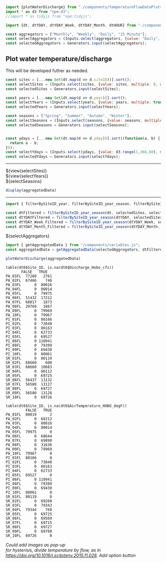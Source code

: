 
```js
import {plotWaterDischarge} from "./components/temperatureFlowDataPlots.js";
import * as d3 from "npm:d3";
//import * as tidyjs from "npm:tidyjs";
```

```js
import {dt, dtYDAY, dtYDAY_Week, dtYDAY_Month, dtHOUR} from "./components/variables.js";
```

```js
const aggregators = ["Monthly", "Weekly", "Daily", "15 Minute"];
const selectAggregators = (Inputs.select(aggregators, {value: "Daily", multiple: false, width: 90, label: "Select aggregation level"}));
const selectedAggregators = Generators.input(selectAggregators);
```

## Plot water temperature/discharge
This will be developed futher as needed.

```js
const sites = [...new Set(dt.map(d => d.siteID))].sort();
const selectSites = (Inputs.select(sites, {value: sites, multiple: 8, width: 100, label: "Select sites"}));
const selectedSites = Generators.input(selectSites);

const years = [...new Set(dt.map(d => d.year))].sort();
const selectYears = (Inputs.select(years, {value: years, multiple: true, width: 80, label: "Select years"}));
const selectedYears = Generators.input(selectYears);

const seasons = ["Spring", "Summer", "Autumn", "Winter"];
const selectSeasons = (Inputs.select(seasons, {value: seasons, multiple: true, width: 80, label: "Select seasons"}));
const selectedSeasons = Generators.input(selectSeasons);


const ydays = [...new Set(dt.map(d => d.yday))].sort((function(a, b) {
  return a - b;
}));
const selectYdays = (Inputs.select(ydays, {value: d3.range(1,366,60), multiple: true, width: 80, label: "Select day(s) of year"}));
const selectedYdays = Generators.input(selectYdays);
```

---

<div class="grid grid-cols-4">
  <div style="display: flex; flex-direction: column; align-items: flex-start;">
    ${view(selectSites)}
  </div>
  <div style="display: flex; flex-direction: column; align-items: flex-start;">
    ${view(selectYears)}
  </div>
  <div style="display: flex; flex-direction: column; align-items: flex-start;">
    ${selectSeasons}
  </div>
</div>

```js
display(aggregatedData)
```

---

```js
import { filterBySiteID_year, filterBySiteID_year_season, filterBySiteID_year_yday } from "/components/variables.js";

const dtFiltered = filterBySiteID_year_season(dt, selectedSites, selectedYears, selectedSeasons)
const dtYDAYFiltered = filterBySiteID_year_season(dtYDAY, selectedSites, selectedYears, selectedSeasons)
const dtYDAY_Week_Filtered = filterBySiteID_year_season(dtYDAY_Week, selectedSites, selectedYears, selectedSeasons)
const dtYDAY_Month_Filtered = filterBySiteID_year_season(dtYDAY_Month, selectedSites, selectedYears, selectedSeasons)
```

<div class="grid grid-cols-2"> 
  <div style="display: flex; flex-direction: column; align-items: flex-start;">
    ${selectAggregators}
  </div>
</div>

```js
import { getAggregatedData } from "/components/variables.js";
const aggregatedData = getAggregatedData(selectedAggregators, dtFiltered, dtYDAYFiltered, dtYDAY_Week_Filtered, dtYDAY_Month_Filtered)
```

```js
plotWaterDischarge(aggregatedData)
```

    table(dt0$Site_ID, is.na(dt0$Discharge_Hobo_cfs))
           FALSE   TRUE
    PA_01FL  77260   2761  
    PA_02FL  67466    746  
    PA_03FL      0  80016  
    PA_04FL      0  80014  
    PA_05FL      0  79975  
    PA_06FL  51432  17212  
    PA_07FL  68017   1873  
    PA_08FL  29769   1867  
    PA_09FL      0  79969  
    PA_10FL      0  79967  
    PI_01FL      0  80166  
    PI_02FL      0  73040  
    PI_03FL      0  80163  
    PI_04FL      0  62733  
    PI_05FL      0  69527  
    PI_06FL      0 110941  
    PI_08FL      0  79399  
    PI_09FL      0  69430  
    PI_10FL      0  80061  
    SR_01FL      0  80119  
    SR_02FL  68660    600  
    SR_03FL  68660  10683  
    SR_04FL      0  80112  
    SR_05FL      0  69725  
    SR_06FL  56437  13132  
    SR_07FL  56588  13127  
    SR_08FL      0  69727  
    SR_09FL  56580  13128  
    SR_10FL      0  69726
  
    table(dt0$Site_ID, is.na(dt0$AirTemperature_HOBO_degF))        
             FALSE   TRUE  
    PA_01FL  80019      2
    PA_02FL      0  68212
    PA_03FL      0  80016
    PA_04FL      0  80014
    PA_05FL  79975      0
    PA_06FL      0  68644
    PA_07FL      0  69890
    PA_08FL      0  31636
    PA_09FL      0  79969
    PA_10FL  79967      0
    PI_01FL  80166      0
    PI_02FL      0  73040
    PI_03FL      0  80163
    PI_04FL      0  62733
    PI_05FL  69527      0
    PI_06FL      0 110941
    PI_08FL      0  79399
    PI_09FL      0  69430
    PI_10FL  80061      0
    SR_01FL  80119      0
    SR_02FL      0  69260
    SR_03FL      0  79343
    SR_04FL  79344    768
    SR_05FL      0  69725
    SR_06FL      0  69569
    SR_07FL      0  69715
    SR_08FL      0  69727
    SR_09FL      0  69708
    SR_10FL  69726      0



*Could add images as pop-up*  
*for hysterisis, divide temperature by flow, as in https://doi.org/10.1016/j.scitotenv.2015.11.028. Add option button*  
